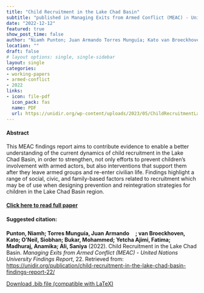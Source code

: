 ```yaml
---
title: "Child Recruitment in the Lake Chad Basin"
subtitle: "published in Managing Exits from Armed Conflict (MEAC) - United Nations University Findings Report" 
date: "2022-12-12"
featured: true
show_post_time: false
author: "Niamh Punton; Juan Armando Torres Munguía; Kato van Broeckhoven; Siobhan O’Neil; Mohammed Bukar; Fatima Yetcha Ajimi Badu; Anamika Madhuraj; Saniya Ali"
location: ""
draft: false
# layout options: single, single-sidebar
layout: single
categories:
- working-papers
- armed-conflict
- 2022
links:
- icon: file-pdf
  icon_pack: fas
  name: PDF
  url: https://unidir.org/wp-content/uploads/2023/05/ChildRecruitmentLake_Chad_Basin-1.pdf
---
```




<h4> Abstract </h4>
<p> This MEAC findings report aims to contribute evidence to enable a better understanding of the current dynamics of child recruitment in the Lake Chad Basin, in order to strengthen, not only efforts to prevent children’s involvement with armed actors, but also interventions that support them after they leave armed groups and re-enter civilian life.
Findings highlight a range of social, civic, and family-based factors related to recruitment which may be of use when designing prevention and reintegration strategies for children in the Lake Chad Basin region. </p>

<h4> <a href="https://unidir.org/publication/child-recruitment-in-the-lake-chad-basin-findings-report-22/" target="_blank"> Click here to read full paper </a></h4>

<h4>Suggested citation: </h4>
<p><b>Punton, Niamh; Torres Munguía, Juan Armando<a href="https://orcid.org/0000-0003-3432-6941"><img src="https://fontawesome.com/icons/orcid?f=brands&s=solid" height="16" width="16" ></a>; van Broeckhoven, Kato; O’Neil, Siobhan; Bukar, Mohammed; Yetcha Ajimi, Fatima; Madhuraj, Anamika; Ali, Saniya</b> (2022). Child Recruitment in the Lake Chad Basin. <i>Managing Exits from Armed Conflict (MEAC) - United Nations University Findings Report</i>, 22. Retrieved from: <a href="https://unidir.org/publication/child-recruitment-in-the-lake-chad-basin-findings-report-22/" target="_blank">https://unidir.org/publication/child-recruitment-in-the-lake-chad-basin-findings-report-22/</a></p>

<a href="cite.bib" download="cite.bib" class="button"> Download .bib file (compatible with LaTeX) </a>
